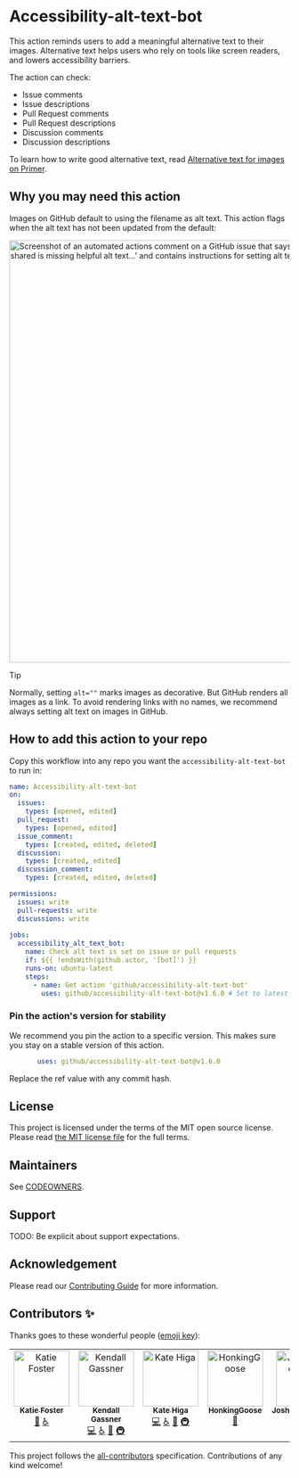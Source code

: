 # Accessibility-alt-text-bot

This action reminds users to add a meaningful alternative text to their images.
Alternative text helps users who rely on tools like screen readers, and lowers accessibility barriers.

The action can check:

- Issue comments
- Issue descriptions
- Pull Request comments
- Pull Request descriptions
- Discussion comments
- Discussion descriptions

To learn how to write good alternative text, read [Alternative text for images on Primer](https://primer.style/design/guides/accessibility/alternative-text-for-images).

## Why you may need this action

Images on GitHub default to using the filename as alt text.
This action flags when the alt text has not been updated from the default:

<img width="758" alt="Screenshot of an automated actions comment on a GitHub issue that says, 'Uh oh! @monalisa, the image you shared is missing helpful alt text...' and contains instructions for setting alt text" src="https://github.com/github/accessibility-alt-text-bot/assets/16447748/c61cc9c6-f8c8-4bfb-becb-a155c2c9711d">

> [!TIP]
> Normally, setting `alt=""` marks images as decorative. But GitHub renders all images as a link. To avoid rendering links with no names, we recommend always setting alt text on images in GitHub.

## How to add this action to your repo

Copy this workflow into any repo you want the `accessibility-alt-text-bot` to run in:

```yml
name: Accessibility-alt-text-bot
on: 
  issues:
    types: [opened, edited]
  pull_request:
    types: [opened, edited]
  issue_comment:
    types: [created, edited, deleted]
  discussion:
    types: [created, edited]
  discussion_comment:
    types: [created, edited, deleted]

permissions:
  issues: write
  pull-requests: write
  discussions: write
  
jobs:
  accessibility_alt_text_bot:
    name: Check alt text is set on issue or pull requests
    if: ${{ !endsWith(github.actor, '[bot]') }}
    runs-on: ubuntu-latest
    steps:
      - name: Get action 'github/accessibility-alt-text-bot'
        uses: github/accessibility-alt-text-bot@v1.6.0 # Set to latest
```

### Pin the action's version for stability

We recommend you pin the action to a specific version.
This makes sure you stay on a stable version of this action.

```yml
       uses: github/accessibility-alt-text-bot@v1.6.0
```

Replace the ref value with any commit hash.

## License

This project is licensed under the terms of the MIT open source license.
Please read [the MIT license file](./LICENSE.txt) for the full terms.

## Maintainers

See [CODEOWNERS](.github/CODEOWNERS).

## Support

TODO: Be explicit about support expectations.

## Acknowledgement

Please read our [Contributing Guide](./CONTRIBUTING.md) for more information.

## Contributors ✨

Thanks goes to these wonderful people ([emoji key](https://allcontributors.org/docs/en/emoji-key)):

<!-- ALL-CONTRIBUTORS-LIST:START - Do not remove or modify this section -->
<!-- prettier-ignore-start -->
<!-- markdownlint-disable -->
<table>
  <tbody>
    <tr>
      <td align="center" valign="top" width="14.28%"><a href="https://github.com/inkblotty"><img src="https://avatars.githubusercontent.com/u/14206003?v=4?s=100" width="100px;" alt="Katie Foster"/><br /><sub><b>Katie Foster</b></sub></a><br /><a href="#ideas-inkblotty" title="Ideas, Planning, & Feedback">🤔</a> <a href="#a11y-inkblotty" title="Accessibility">️️️️♿️</a></td>
      <td align="center" valign="top" width="14.28%"><a href="https://github.com/kendallgassner"><img src="https://avatars.githubusercontent.com/u/15275462?v=4?s=100" width="100px;" alt="Kendall Gassner"/><br /><sub><b>Kendall Gassner</b></sub></a><br /><a href="https://github.com/kendallgassner/accessibility-alt-text-bot/commits?author=kendallgassner" title="Code">💻</a> <a href="#a11y-kendallgassner" title="Accessibility">️️️️♿️</a> <a href="https://github.com/kendallgassner/accessibility-alt-text-bot/commits?author=kendallgassner" title="Documentation">📖</a> <a href="#infra-kendallgassner" title="Infrastructure (Hosting, Build-Tools, etc)">🚇</a></td>
      <td align="center" valign="top" width="14.28%"><a href="https://github.com/khiga8"><img src="https://avatars.githubusercontent.com/u/16447748?v=4?s=100" width="100px;" alt="Kate Higa"/><br /><sub><b>Kate Higa</b></sub></a><br /><a href="https://github.com/kendallgassner/accessibility-alt-text-bot/commits?author=khiga8" title="Code">💻</a> <a href="#a11y-khiga8" title="Accessibility">️️️️♿️</a> <a href="https://github.com/kendallgassner/accessibility-alt-text-bot/commits?author=khiga8" title="Documentation">📖</a> <a href="#infra-khiga8" title="Infrastructure (Hosting, Build-Tools, etc)">🚇</a></td>
      <td align="center" valign="top" width="14.28%"><a href="https://github.com/HonkingGoose"><img src="https://avatars.githubusercontent.com/u/34918129?v=4?s=100" width="100px;" alt="HonkingGoose"/><br /><sub><b>HonkingGoose</b></sub></a><br /><a href="https://github.com/kendallgassner/accessibility-alt-text-bot/commits?author=HonkingGoose" title="Documentation">📖</a></td>
      <td align="center" valign="top" width="14.28%"><a href="https://github.com/JoshuaKGoldberg"><img src="https://avatars.githubusercontent.com/u/3335181?v=4?s=100" width="100px;" alt="JoshuaKGoldberg"/><br /><sub><b>JoshuaKGoldberg</b></sub></a><br /><a href="https://github.com/kendallgassner/accessibility-alt-text-bot/commits?author=JoshuaKGoldberg" title="Code">💻</a></td>
    </tr>
  </tbody>
</table>

<!-- markdownlint-restore -->
<!-- prettier-ignore-end -->

<!-- ALL-CONTRIBUTORS-LIST:END -->

This project follows the [all-contributors](https://github.com/all-contributors/all-contributors) specification.
Contributions of any kind welcome!
